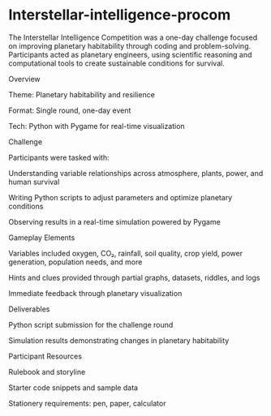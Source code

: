 # Interstellar-intelligence-procom
The Interstellar Intelligence Competition was a one-day challenge focused on improving planetary habitability through coding and problem-solving. Participants acted as planetary engineers, using scientific reasoning and computational tools to create sustainable conditions for survival.

Overview

Theme: Planetary habitability and resilience

Format: Single round, one-day event

Tech: Python with Pygame for real-time visualization

Challenge

Participants were tasked with:

Understanding variable relationships across atmosphere, plants, power, and human survival

Writing Python scripts to adjust parameters and optimize planetary conditions

Observing results in a real-time simulation powered by Pygame

Gameplay Elements

Variables included oxygen, CO₂, rainfall, soil quality, crop yield, power generation, population needs, and more

Hints and clues provided through partial graphs, datasets, riddles, and logs

Immediate feedback through planetary visualization

Deliverables

Python script submission for the challenge round

Simulation results demonstrating changes in planetary habitability

Participant Resources

Rulebook and storyline

Starter code snippets and sample data

Stationery requirements: pen, paper, calculator
